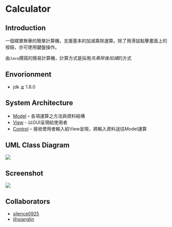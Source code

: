 # Calculator
Introduction
--

一個樸實無華的簡單計算機，支援基本的加減乘除運算。除了用滑鼠點擊畫面上的按鈕，亦可使用鍵盤操作。

由`Java`撰寫的簡易計算機，計算方式是採用*先乘除後加減*的方式


Envorionment
--
- jdk ≧ 1.8.0

System Architecture
--

- [Model](https://github.com/jimmy801/Calculator/blob/master/src/CalculatorModel.java) – 各項運算之方法與資料結構
- [View](https://github.com/jimmy801/Calculator/blob/master/src/CalculatorView.java) - 以GUI呈現給使用者
- [Control](https://github.com/jimmy801/Calculator/blob/master/src/CalculatorControl.java) – 接收使用者輸入給View呈現，將輸入資料送往Model運算

UML Class Diagram
--
![](https://i.imgur.com/jRJ9MZD.jpg)




Screenshot
--
![](https://i.imgur.com/SJXJBcY.jpg)



Collaborators
--
- [silence0925](https://github.com/silence0925)
- [lihsianglin](https://github.com/lihsianglin)